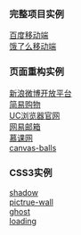 ### 完整项目实例
[百度移动端][11]  
[饿了么移动端][12]  


### 页面重构实例
[新浪微博开放平台][1]  
[简易购物][2]  
[UC浏览器官网][3]  
[网易邮箱][4]  
[慕课网][5]  
[canvas-balls][6]  

### CSS3实例
[shadow][7]  
[pictrue-wall][8]  
[ghost][9]  
[loading][10]  



[1]:https://pinkyqiu.github.io/practice/sinaweibo
[2]:https://pinkyqiu.github.io/practice/taobao
[3]:https://pinkyqiu.github.io/practice/uc
[4]:https://pinkyqiu.github.io/practice/wangyiform
[5]:https://pinkyqiu.github.io/practice/muke
[6]:https://pinkyqiu.github.io/practice/canvas-balls

[7]:https://pinkyqiu.github.io/practice/css3/shadow
[8]:https://pinkyqiu.github.io/practice/css3/pictrue-wall
[9]:https://pinkyqiu.github.io/practice/css3/ghost
[10]:https://pinkyqiu.github.io/practice/css3/loading

[11]:https://pinkyqiu.github.io/baidu-vue
[12]:https://pinkyqiu.github.io/Eleme-book


